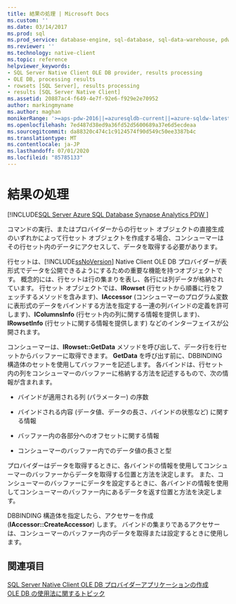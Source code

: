 ```yaml
---
title: 結果の処理 | Microsoft Docs
ms.custom: ''
ms.date: 03/14/2017
ms.prod: sql
ms.prod_service: database-engine, sql-database, sql-data-warehouse, pdw
ms.reviewer: ''
ms.technology: native-client
ms.topic: reference
helpviewer_keywords:
- SQL Server Native Client OLE DB provider, results processing
- OLE DB, processing results
- rowsets [SQL Server], results processing
- results [SQL Server Native Client]
ms.assetid: 20887ac4-f649-4e7f-92e6-f929e2e70952
author: markingmyname
ms.author: maghan
monikerRange: '>=aps-pdw-2016||=azuresqldb-current||=azure-sqldw-latest||>=sql-server-2016||=sqlallproducts-allversions||>=sql-server-linux-2017||=azuresqldb-mi-current'
ms.openlocfilehash: 7ed487d38ed9a36fd52d5600689a37e6d5ecdeaa
ms.sourcegitcommit: da88320c474c1c9124574f90d549c50ee3387b4c
ms.translationtype: MT
ms.contentlocale: ja-JP
ms.lasthandoff: 07/01/2020
ms.locfileid: "85785133"
---
```

# <a name="processing-results"></a>結果の処理
[!INCLUDE[SQL Server Azure SQL Database Synapse Analytics PDW ](../../includes/applies-to-version/sql-asdb-asdbmi-asdw-pdw.md)]

  コマンドの実行、またはプロバイダーからの行セット オブジェクトの直接生成のいずれかによって行セット オブジェクトを作成する場合、コンシューマーはその行セット内のデータにアクセスして、データを取得する必要があります。  
  
 行セットは、[!INCLUDE[ssNoVersion](../../includes/ssnoversion-md.md)] Native Client OLE DB プロバイダーが表形式でデータを公開できるようにするための重要な機能を持つオブジェクトです。 概念的には、行セットは行の集まりを表し、各行には列データが格納されています。 行セット オブジェクトでは、**IRowset** (行セットから順番に行をフェッチするメソッドを含みます)、**IAccessor** (コンシューマーのプログラム変数に表形式のデータをバインドする方法を指定する一連の列バインドの定義を許可します)、**IColumnsInfo** (行セット内の列に関する情報を提供します)、**IRowsetInfo** (行セットに関する情報を提供します) などのインターフェイスが公開されます。  
  
 コンシューマーは、**IRowset::GetData** メソッドを呼び出して、データ行を行セットからバッファーに取得できます。 **GetData** を呼び出す前に、DBBINDING 構造体のセットを使用してバッファーを記述します。 各バインドは、行セット内の列をコンシューマーのバッファーに格納する方法を記述するもので、次の情報が含まれます。  
  
-   バインドが適用される列 (パラメーター) の序数  
  
-   バインドされる内容 (データ値、データの長さ、バインドの状態など) に関する情報  
  
-   バッファー内の各部分へのオフセットに関する情報  
  
-   コンシューマーのバッファー内でのデータ値の長さと型  
  
 プロバイダーはデータを取得するときに、各バインドの情報を使用してコンシューマーのバッファーからデータを取得する位置と方法を決定します。 また、コンシューマーのバッファーにデータを設定するときに、各バインドの情報を使用してコンシューマーのバッファー内にあるデータを返す位置と方法を決定します。  
  
 DBBINDING 構造体を指定したら、アクセサーを作成 (**IAccessor::CreateAccessor**) します。 バインドの集まりであるアクセサーは、コンシューマーのバッファー内のデータを取得または設定するときに使用します。  
  
## <a name="see-also"></a>関連項目  
 [SQL Server Native Client OLE DB プロバイダーアプリケーションの作成](../../relational-databases/native-client-ole-db-provider/creating-a-sql-server-native-client-ole-db-provider-application.md)   
 [OLE DB の使用法に関するトピック](../../relational-databases/native-client-ole-db-how-to/ole-db-how-to-topics.md)  
  
  
